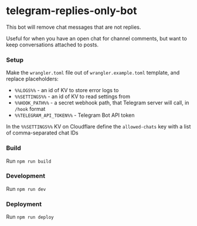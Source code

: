 # telegram-replies-only-bot

This bot will remove chat messages that are not replies.

Useful for when you have an open chat for channel comments, but want to keep conversations attached to posts.

### Setup

Make the `wrangler.toml` file out of `wrangler.example.toml` template, and replace placeholders:

- `%%LOGS%%` - an id of KV to store error logs to
- `%%SETTINGS%%` - an id of KV to read settings from
- `%%HOOK_PATH%%` - a secret webhook path, that Telegram server will call, in `/hook` format
- `%%TELEGRAM_API_TOKEN%%` - Telegram Bot API token

In the `%%SETTINGS%%` KV on Cloudflare define the `allowed-chats` key with a list of comma-separated chat IDs

### Build

Run `npm run build`

### Development

Run `npm run dev`

### Deployment

Run `npm run deploy`
